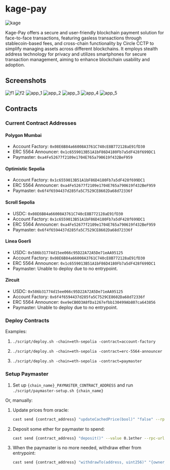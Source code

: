 # kage-pay

![kage](./img/kage.png)

Kage-Pay offers a secure and user-friendly blockchain payment solution for face-to-face transactions, featuring gasless transactions through stablecoin-based fees, and cross-chain functionality by Circle CCTP to simplify managing assets across different blockchains. It employs stealth address technology for privacy and utilizes smartphones for secure transaction management, aiming to enhance blockchain usability and adoption.

## Screenshots

![f1](./img/f1.png)
![f2](./img/f2.png)
![app_1](./img/app_1.png)
![app_2](./img/app_2.png)
![app_3](./img/app_3.png)
![app_4](./img/app_4.png)
![app_5](./img/app_5.png)

## Contracts

### Current Contract Addresses

#### Polygon Mumbai

- Account Factory: `0x08E6B84a66008A3761C740cE8B772128aE91fD30`
- ERC 5564 Announcer: `0x1c6559013B51A1bF86D4180Fb7a5dF428f699DC1`
- Paymaster: `0xa4Fe52677f2109e1704E765a790619f432BeF959`

#### Optimistic Sepolia

- Account Factory: `0x1c6559013B51A1bF86D4180Fb7a5dF428f699DC1`
- ERC 5564 Announcer: `0xa4Fe52677f2109e1704E765a790619f432BeF959`
- Paymaster: `0x6f4f6594437d285fa5C7529CE8602Da68d72336f`

#### Scroll Sepolia

- USDC: `0x08E6B84a66008A3761C740cE8B772128aE91fD30`
- Account Factory: `0x1c6559013B51A1bF86D4180Fb7a5dF428f699DC1`
- ERC 5564 Announcer: `0xa4Fe52677f2109e1704E765a790619f432BeF959`
- Paymaster: `0x6f4f6594437d285fa5C7529CE8602Da68d72336f`

#### Linea Goerli

- USDC: `0x586b31774d15ee066c95D22A72A5De71eAA95125`
- Account Factory: `0x08E6B84a66008A3761C740cE8B772128aE91fD30`
- ERC 5564 Announcer: `0x1c6559013B51A1bF86D4180Fb7a5dF428f699DC1`
- Paymaster: Unable to deploy due to no entrypoint.

#### Zircuit

- USDC: `0x586b31774d15ee066c95D22A72A5De71eAA95125`
- Account Factory: `0x6f4f6594437d285fa5C7529CE8602Da68d72336f`
- ERC 5564 Announcer: `0xe9eCB0D3A8fDa1267efbb130499Ab807ca643856`
- Paymaster: Unable to deploy due to no entrypoint.

### Deploy Contracts

Examples:

1. `./script/deploy.sh -chain=eth-sepolia -contract=account-factory`

1. `./script/deploy.sh -chain=eth-sepolia -contract=erc-5564-announcer`

1. `./script/deploy.sh -chain=eth-sepolia -contract=paymaster`

### Setup Paymaster

1. Set up `{chain_name}_PAYMASTER_CONTRACT_ADDRESS` and run `./script/paymaster-setup.sh {chain_name}`

Or, manually:

1. Update prices from oracle:

   ```bash
   cast send {contract_address} "updateCachedPrice(bool)" "false" --rpc-url {rpc_url} --private-key={PRIVATE_KEY}
   ```

1. Deposit some ether for paymaster to spend:

   ```bash
   cast send {contract_address} "deposit()" --value 0.1ether --rpc-url {rpc_url} --private-key={PRIVATE_KEY}
   ```

1. When the paymaster is no more needed, withdraw ether from entrypoint:

   ```bash
   cast send {contract_address} "withdrawTo(address, uint256)" "{owner_address}" "0.1ether" --rpc-url {rpc_url} --private-key={PRIVATE_KEY}
   ```
